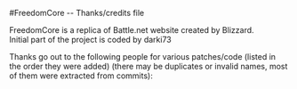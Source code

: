 #FreedomCore -- Thanks/credits file  

FreedomCore is a replica of Battle.net website created by Blizzard.   
Initial part of the project is coded by darki73
  
Thanks go out to the following people for various patches/code (listed in the
order they were added) (there may be duplicates or invalid names, most of them
were extracted from commits):